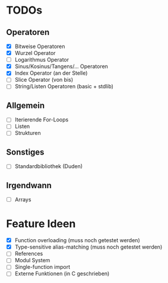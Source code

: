 # TODOs

## Operatoren
- [x] Bitweise Operatoren
- [x] Wurzel Operator
- [ ] Logarithmus Operator
- [x] Sinus/Kosinus/Tangens/... Operatoren
- [x] Index Operator (an der Stelle)
- [ ] Slice Operator (von bis)
- [ ] String/Listen Operatoren (basic + stdlib)

## Allgemein
- [ ] Iterierende For-Loops
- [ ] Listen
- [ ] Strukturen

## Sonstiges
- [ ] Standardbibliothek (Duden)

## Irgendwann
- [ ] Arrays 

# Feature Ideen
- [x] Function overloading (muss noch getestet werden)
- [x] Type-sensitive alias-matching (muss noch getestet werden)
- [ ] References
- [ ] Modul System
- [ ] Single-function import
- [ ] Externe Funktionen (in C geschrieben)